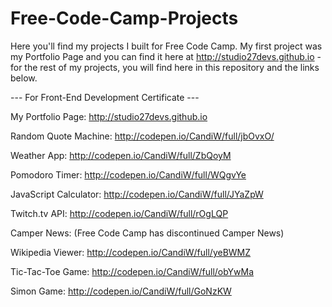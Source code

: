 # Free-Code-Camp-Projects

Here you'll find my projects I built for Free Code Camp.  My first project was my Portfolio Page and you can find it here at http://studio27devs.github.io - for the rest of my projects, you will find here in this repository and the links below.


--- For Front-End Development Certificate ---

My Portfolio Page:  http://studio27devs.github.io

Random Quote Machine:  http://codepen.io/CandiW/full/jbOvxO/

Weather App:  http://codepen.io/CandiW/full/ZbQoyM

Pomodoro Timer:  http://codepen.io/CandiW/full/WQgvYe

JavaScript Calculator:  http://codepen.io/CandiW/full/JYaZpW

Twitch.tv API:  http://codepen.io/CandiW/full/rOgLQP

Camper News: (Free Code Camp has discontinued Camper News)

Wikipedia Viewer:  http://codepen.io/CandiW/full/yeBWMZ

Tic-Tac-Toe Game:  http://codepen.io/CandiW/full/obYwMa

Simon Game:  http://codepen.io/CandiW/full/GoNzKW

